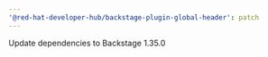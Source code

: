 ```yaml
---
'@red-hat-developer-hub/backstage-plugin-global-header': patch
---
```


Update dependencies to Backstage 1.35.0
